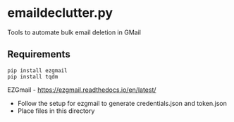 # emaildeclutter.py
Tools to automate bulk email deletion in GMail

## Requirements
```
pip install ezgmail
pip install tqdm
```
EZGmail - https://ezgmail.readthedocs.io/en/latest/
 - Follow the setup for ezgmail to generate credentials.json and token.json
 - Place files in this directory
